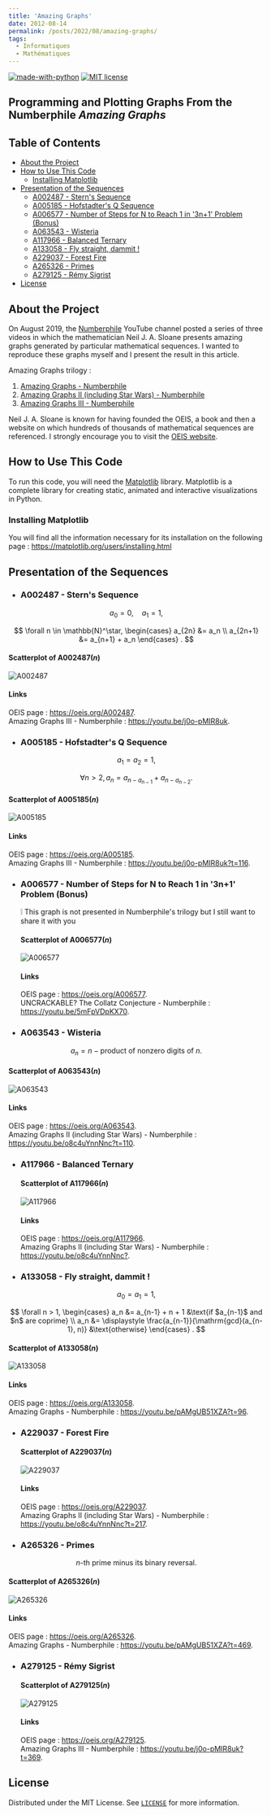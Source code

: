 ```yaml
---
title: 'Amazing Graphs'
date: 2012-08-14
permalink: /posts/2022/08/amazing-graphs/
tags:
  - Informatiques
  - Mathématiques
---
```


[![made-with-python](https://img.shields.io/badge/Made%20with-Python-1f425f.svg)](https://www.python.org/)
[![MIT license](https://img.shields.io/badge/License-MIT-blue.svg)](https://github.com/armandwayoff/Amazing-Graphs/blob/master/LICENSE)

## Programming and Plotting Graphs From the Numberphile *Amazing Graphs*

## Table of Contents

* [About the Project](#about-the-project)
* [How to Use This Code](#how-to-use-this-code)
  * [Installing Matplotlib](#installing-matplotlib)
* [Presentation of the Sequences](#presentation-of-the-sequences)
  * [A002487 - Stern's Sequence](#a002487---sterns-sequence)
  * [A005185 - Hofstadter's Q Sequence](#a005185---hofstadters-q-sequence)
  * [A006577 - Number of Steps for N to Reach 1 in '3n+1' Problem (Bonus)](#a006577---number-of-steps-for-n-to-reach-1-in-3n1-problem-bonus)
  * [A063543 - Wisteria](#a063543---wisteria)
  * [A117966 - Balanced Ternary](#a117966---balanced-ternary)
  * [A133058 - Fly straight, dammit !](#a133058---fly-straight-dammit-)
  * [A229037 - Forest Fire](#a229037---forest-fire)
  * [A265326 - Primes](#a265326---primes)
  * [A279125 - Rémy Sigrist](#a279125---rémy-sigrist)
* [License](#license)

## About the Project

On August 2019, the [Numberphile](https://www.youtube.com/user/numberphile/) YouTube channel posted a series of three videos in which the mathematician Neil J. A. Sloane presents amazing graphs generated by particular mathematical sequences.
I wanted to reproduce these graphs myself and I present the result in this article.

Amazing Graphs trilogy :
  
  1. [Amazing Graphs - Numberphile](https://youtu.be/pAMgUB51XZA)
  2. [Amazing Graphs II (including Star Wars) - Numberphile](https://youtu.be/o8c4uYnnNnc)
  3. [Amazing Graphs III - Numberphile](https://youtu.be/j0o-pMIR8uk)

Neil J. A. Sloane is known for having founded the OEIS, a book and then a website on which hundreds of thousands of mathematical sequences are referenced. I strongly encourage you to visit the [OEIS website](https://oeis.org/).

## How to Use This Code

To run this code, you will need the [Matplotlib](https://matplotlib.org/) library. Matplotlib is a complete library for creating static, animated and interactive visualizations in Python.

### Installing Matplotlib

You will find all the information necessary for its installation on the following page : <https://matplotlib.org/users/installing.html>

## Presentation of the Sequences

* ### A002487 - Stern's Sequence

$$a_0 = 0, \quad a_1 = 1,$$

$$
\forall n \in \mathbb{N}^\star,
\begin{cases}
a_{2n} &= a_n \\ 
a_{2n+1} &= a_{n+1} + a_n
\end{cases}
.
$$

  #### Scatterplot of $\mathrm{A}002487(n)$
  
  ![A002487](https://raw.githubusercontent.com/armandwayoff/Amazing-Graphs/master/A002487%20-%20Stern's%20Sequence/A002487.png)
  
  #### Links
  
  OEIS page : <https://oeis.org/A002487>.  
  Amazing Graphs III - Numberphile : <https://youtu.be/j0o-pMIR8uk>.
  
* ### A005185 - Hofstadter's Q Sequence

$$a_1 = a_2 = 1,$$

$$\forall n > 2, a_n = a_{n - a_{n-1}} + a_{n - a_{n-2}}.$$
  
  #### Scatterplot of $\mathrm{A}005185(n)$
  
  ![A005185](https://github.com/armandwayoff/Amazing-Graphs/blob/master/A005185%20-%20Hofstadter's%20Q%20Sequence/A005185.png)
  
  #### Links

  OEIS page : <https://oeis.org/A005185>.  
  Amazing Graphs III - Numberphile : <https://youtu.be/j0o-pMIR8uk?t=116>.
  
* ### A006577 - Number of Steps for N to Reach 1 in '3n+1' Problem (Bonus)
  
  ❕ This graph is not presented in Numberphile's trilogy but I still want to share it with you

  #### Scatterplot of $\mathrm{A}006577(n)$
  
  ![A006577](https://github.com/armandwayoff/Amazing-Graphs/blob/master/A006577%20-%20Number%20of%20Steps%20for%20N%20to%20Reach%201%20in%20'3n%2B1'%20Problem%20(Bonus)/A006577.png)
  
  #### Links

  OEIS page : <https://oeis.org/A006577>.  
  UNCRACKABLE? The Collatz Conjecture - Numberphile : <https://youtu.be/5mFpVDpKX70>.
  
* ### A063543 - Wisteria

$$ a_n = n - \text{product of nonzero digits of } n.$$
  
  #### Scatterplot of $\mathrm{A}063543(n)$
  
  ![A063543](https://github.com/armandwayoff/Amazing-Graphs/blob/master/A063543%20-%20Wisteria/A063543.png)
  
  #### Links

  OEIS page : <https://oeis.org/A063543>.  
  Amazing Graphs II (including Star Wars) - Numberphile : <https://youtu.be/o8c4uYnnNnc?t=110>.
  
* ### A117966 - Balanced Ternary
  
  #### Scatterplot of $\mathrm{A}117966(n)$
  
  ![A117966](https://github.com/armandwayoff/Amazing-Graphs/blob/master/A117966%20-%20Balanced%20Ternary/A117966.png)
  
  #### Links

  OEIS page : <https://oeis.org/A117966>.  
  Amazing Graphs II (including Star Wars) - Numberphile : <https://youtu.be/o8c4uYnnNnc?>.  

* ### A133058 - Fly straight, dammit !

$$a_0 = a_1 = 1,$$

$$
\forall n > 1,
\begin{cases}
a_n &= a_{n-1} + n + 1 &\text{if $a_{n-1}$ and $n$ are coprime} \\ 
a_n &= \displaystyle \frac{a_{n-1}}{\mathrm{gcd}(a_{n-1}, n)} &\text{otherwise}
\end{cases}
.
$$
  
  #### Scatterplot of $\mathrm{A}133058(n)$
  
  ![A133058](https://github.com/armandwayoff/Amazing-Graphs/blob/master/A133058%20-%20Fly%20Staight%20Dammit!/A133058.png)
  
  #### Links

  OEIS page : <https://oeis.org/A133058>.  
  Amazing Graphs - Numberphile : <https://youtu.be/pAMgUB51XZA?t=96>.
  
* ### A229037 - Forest Fire

  #### Scatterplot of $\mathrm{A}229037(n)$
  
  ![A229037](https://github.com/armandwayoff/Amazing-Graphs/blob/master/A229037%20-%20Forest%20Fire/A229037.png)
  
  #### Links

  OEIS page : <https://oeis.org/A229037>.  
  Amazing Graphs II (including Star Wars) - Numberphile : <https://youtu.be/o8c4uYnnNnc?t=217>.
  
* ### A265326 - Primes

$$ n\text{-th prime minus its binary reversal}.$$
  
  #### Scatterplot of $\mathrm{A}265326(n)$
  
  ![A265326](https://github.com/armandwayoff/Amazing-Graphs/blob/master/A265326%20-%20Primes/A265326.png)
  
  #### Links

  OEIS page : <https://oeis.org/A265326>.  
  Amazing Graphs - Numberphile : <https://youtu.be/pAMgUB51XZA?t=469>.

* ### A279125 - Rémy Sigrist
  
  #### Scatterplot of $\mathrm{A}279125(n)$
  
  ![A279125](https://github.com/armandwayoff/Amazing-Graphs/blob/master/A279125%20-%20R%C3%A9my%20Sigrist/A279125.png)
  
  #### Links

  OEIS page : <https://oeis.org/A279125>.  
  Amazing Graphs III - Numberphile : <https://youtu.be/j0o-pMIR8uk?t=369>.
  
## License

Distributed under the MIT License. See [```LICENSE```](https://github.com/armandwayoff/Amazing-Graphs/blob/master/LICENSE) for more information.
